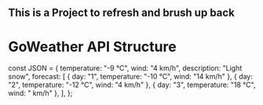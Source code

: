 ## This is a Project to refresh and brush up back


# GoWeather API Structure

const JSON = {
  temperature: "-9 °C",
  wind: "4 km/h",
  description: "Light snow",
  forecast: [
    { day: "1", temperature: "-10 °C", wind: "14 km/h" },
    { day: "2", temperature: "-12 °C", wind: "4 km/h" },
    { day: "3", temperature: "18 °C", wind: " km/h" },
  ],
};
